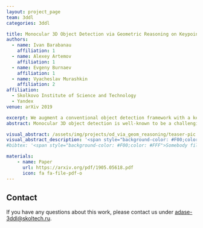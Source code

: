 ```yaml
---
layout: project_page
team: 3ddl
categories: 3ddl

title: Monocular 3D Object Detection via Geometric Reasoning on Keypoints
authors:
  - name: Ivan Barabanau
    affiliation: 1
  - name: Alexey Artemov
    affiliation: 1
  - name: Evgeny Burnaev
    affiliation: 1
  - name: Vyacheslav Murashkin
    affiliation: 2
affiliation:
  - Skolkovo Institute of Science and Technology
  - Yandex
venue: arXiv 2019

excerpt: We augment a conventional object detection framework with a keypoint detection module and a multi-view consistency loss to make it a robust 3D keypoint estimator, that we use for predicting 3D objects in KITTI road scenes.
abstract: Monocular 3D object detection is well-known to be a challenging vision task due to the loss of depth information; attempts to recover depth using separate image-only approaches lead to unstable and noisy depth estimates, harming 3D detections. In this paper, we propose a novel keypoint-based approach for 3D object detection and localization from a single RGB image. We build our multi-branch model around 2D keypoint detection in images and complement it with a conceptually simple geometric reasoning method. Our network performs in an end-to-end manner, simultaneously and interdependently estimating 2D characteristics, such as 2D bounding boxes, keypoints, and orientation, along with full 3D pose in the scene. We fuse the outputs of distinct branches, applying a reprojection consistency loss during training. The experimental evaluation on the challenging KITTI dataset benchmark demonstrates that our network achieves state-of-the-art results among other monocular 3D detectors.

visual_abstract: /assets/img/projects/od_via_geom_reasoning/teaser-pic.jpg
visual_abstract_description: '<span style="background-color: #F00;color: #FFF">Somebody fill this with description of the figure above</span>'
#bibtex: '<span style="background-color: #F00;color: #FFF">Somebody fill this with bibtex when it is published'

materials:
    - name: Paper
      url: https://arxiv.org/pdf/1905.05618.pdf
      icon: fa fa-file-pdf-o
---
```

## Contact
If you have any questions about this work, please contact us under [adase-3ddl@skoltech.ru](mailto:adase-3ddl@skoltech.ru).
